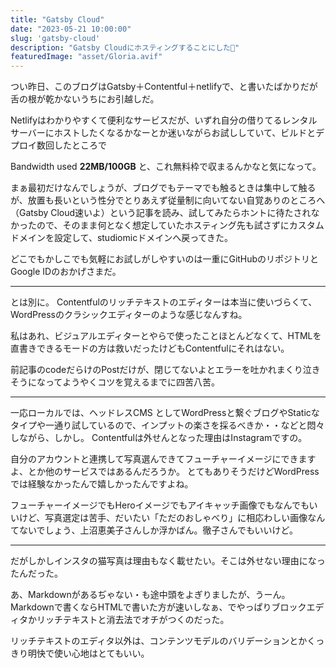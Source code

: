 ```yaml
---
title: "Gatsby Cloud"
date: "2023-05-21 10:00:00"
slug: 'gatsby-cloud'
description: "Gatsby Cloudにホスティングすることにした🎵"
featuredImage: "asset/Gloria.avif"
---
```


つい昨日、このブログはGatsby＋Contentful＋netlifyで、と書いたばかりだが舌の根が乾かないうちにお引越しだ。

Netlifyはわかりやすくて便利なサービスだが、いずれ自分の借りてるレンタルサーバーにホストしたくなるかなーとか迷いながらお試ししていて、ビルドとデプロイ数回したところで

Bandwidth used **22MB/100GB** と、これ無料枠で収まるんかなと気になって。

まぁ最初だけなんでしょうが、ブログでもテーマでも触るときは集中して触るが、放置も長いという性分でとりあえず従量制に向いてない自覚ありのところへ（Gatsby Cloud速いよ）という記事を読み、試してみたらホントに待たされなかったので、そのまま何となく想定していたホスティング先も試さずにカスタムドメインを設定して、studiomicドメインへ戻ってきた。

どこでもかしこでも気軽にお試しがしやすいのは一重にGitHubのリポジトリとGoogle IDのおかげさまだ。

<hr>

とは別に。 Contentfulのリッチテキストのエディターは本当に使いづらくて、WordPressのクラシックエディターのような感じなんすね。

私はあれ、ビジュアルエディターとやらで使ったことほとんどなくて、HTMLを直書きできるモードの方は救いだったけどもContentfulにそれはない。

前記事のcodeだらけのPostだけが、閉じてないよとエラーを吐かれまくり泣きそうになってようやくコツを覚えるまでに四苦八苦。

<hr>

一応ローカルでは、ヘッドレスCMS としてWordPressと繋ぐブログやStaticなタイプや一通り試しているので、インプットの楽さを採るべきか・・などと悶々しながら、しかし。 Contentfulは外せんとなった理由はInstagramですの。

自分のアカウントと連携して写真選んできてフューチャーイメージにできますよ、とか他のサービスではあるんだろうか。 とてもありそうだけどWordPressでは経験なかったんで嬉しかったんですよね。

フューチャーイメージでもHeroイメージでもアイキャッチ画像でもなんでもいいけど、写真選定は苦手、だいたい「ただのおしゃべり」に相応わしい画像なんてないでしょう、上沼恵美子さんしか浮かばん。徹子さんでもいいけど。

<hr>

だがしかしインスタの猫写真は理由もなく載せたい。そこは外せない理由になったんだった。

あ、Markdownがあるぢゃない・も途中頭をよぎりましたが、うーん。Markdownで書くならHTMLで書いた方が速いしなぁ、でやっぱりブロックエディタかリッチテキストと消去法でオチがつくのだった。

リッチテキストのエディタ以外は、コンテンツモデルのバリデーションとかくっきり明快で使い心地はとてもいい。

